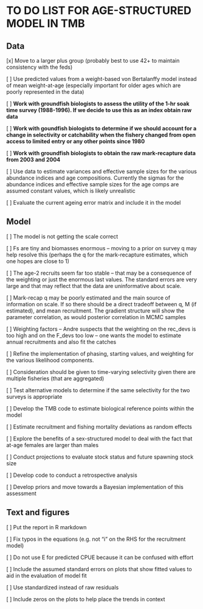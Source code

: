 # TO DO LIST FOR AGE-STRUCTURED MODEL IN TMB

## Data
[x] Move to a larger plus group (probably best to use 42+ to maintain consistency with the feds)

[ ]	Use predicted values from a weight-based von Bertalanffy model instead of mean weight-at-age (especially important for older ages which are poorly represented in the data)

[ ]	**Work with groundfish biologists to assess the utility of the 1-hr soak time survey (1988-1996). If we decide to use this as an index obtain raw data**

[ ]	**Work with goundfish biologists to determine if we should account for a change in selectivity or catchability when the fishery changed from open access to limited entry or any other points since 1980**

[ ]	**Work with groundfish biologists to obtain the raw mark-recapture data from 2003 and 2004** 

[ ]	Use data to estimate variances and effective sample sizes for the various abundance indices and age compositions. Currently the sigmas for the abundance indices and effective sample sizes for the age comps are assumed constant values, which is likely unrealistic

[ ]	Evaluate the current ageing error matrix and include it in the model


## Model

[ ] The model is not getting the scale correct 

[ ] Fs are tiny and biomasses enormous – moving to a prior on survey q may help resolve this (perhaps the q for the mark-recapture estimates, which one hopes are close to 1)

[ ] The age-2 recruits seem far too stable – that may be a consequence of the weighting or just the enormous last values. The standard errors are very large and that may reflect that the data are uninformative about scale.

[ ] Mark-recap q may be poorly estimated and the main source of information on scale. If so there should be a direct tradeoff between q, M (if estimated), and mean recruitment. The gradient structure will show the parameter correlation, as would posterior correlation in MCMC samples 

[ ] Weighting factors – Andre suspects that the weighting on the rec_devs is too high and on the F_devs too low – one wants the model to estimate annual recruitments and also fit the catches

[ ] Refine the implementation of phasing, starting values, and weighting for the various likelihood components.

[ ] Consideration should be given to time-varying selectivity given there are multiple fisheries (that are aggregated)

[ ] Test alternative models to determine if the same selectivity for the two surveys is appropriate 

[ ] Develop the TMB code to estimate biological reference points within the model

[ ] Estimate recruitment and fishing mortality deviations as random effects 

[ ] Explore the benefits of a sex-structured model to deal with the fact that at-age females are larger than males

[ ] Conduct projections to evaluate stock status and future spawning stock size

[ ] Develop code to conduct a retrospective analysis

[ ] Develop priors and move towards a Bayesian implementation of this assessment

## Text and figures

[ ] Put the report in R markdown

[ ] Fix typos in the equations (e.g. not “i” on the RHS for the recruitment model)

[ ] Do not use E for predicted CPUE because it can be confused with effort

[ ] Include the assumed standard errors on plots that show fitted values to aid in the evaluation of model fit

[ ] Use standardized instead of raw residuals 

[ ] Include zeros on the plots to help place the trends in context
